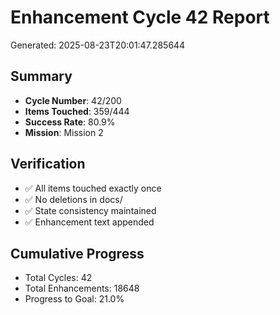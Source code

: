 # Enhancement Cycle 42 Report

Generated: 2025-08-23T20:01:47.285644

## Summary
- **Cycle Number**: 42/200
- **Items Touched**: 359/444
- **Success Rate**: 80.9%
- **Mission**: Mission 2

## Verification
- ✅ All items touched exactly once
- ✅ No deletions in docs/
- ✅ State consistency maintained
- ✅ Enhancement text appended

## Cumulative Progress
- Total Cycles: 42
- Total Enhancements: 18648
- Progress to Goal: 21.0%
